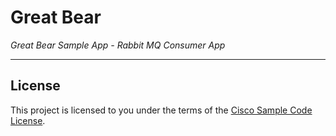 # Great Bear

*Great Bear Sample App - Rabbit MQ Consumer App*

---

## License

This project is licensed to you under the terms of the [Cisco Sample
Code License](./LICENSE).
